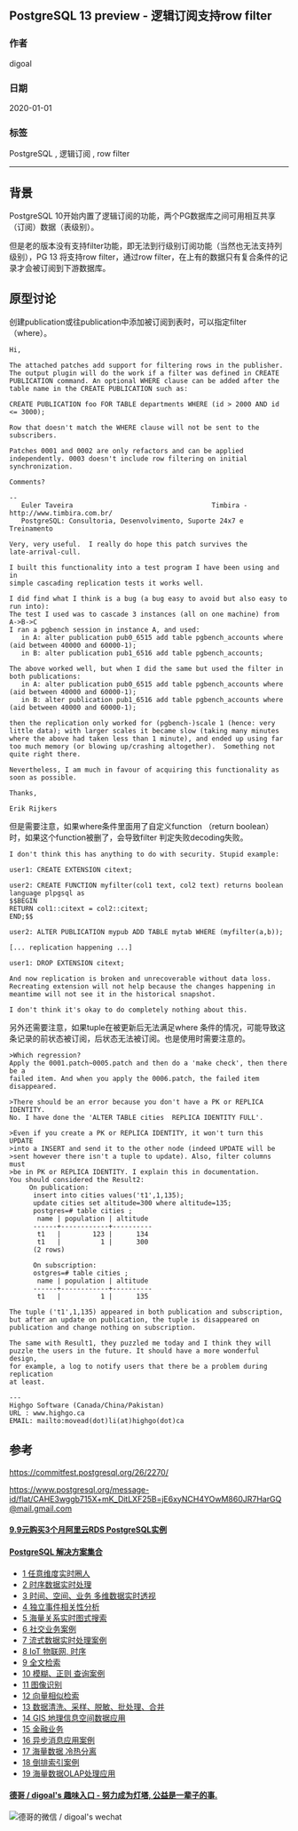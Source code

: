 ## PostgreSQL 13 preview - 逻辑订阅支持row filter  
                                                                                                                       
### 作者                                                                              
digoal                                                                                                                       
                                                                                                                       
### 日期                                                                                                                       
2020-01-01                                                                                                                    
                                                                                                                       
### 标签                                                                                                                       
PostgreSQL , 逻辑订阅 , row filter     
                                                                                                                       
----                                                                                                                       
                                                                                                                       
## 背景     
PostgreSQL 10开始内置了逻辑订阅的功能，两个PG数据库之间可用相互共享（订阅）数据（表级别）。  
  
但是老的版本没有支持filter功能，即无法到行级别订阅功能（当然也无法支持列级别），PG 13 将支持row filter，通过row filter，在上有的数据只有复合条件的记录才会被订阅到下游数据库。  
  
## 原型讨论  
创建publication或往publication中添加被订阅到表时，可以指定filter （where）。   
  
```  
Hi,  
  
The attached patches add support for filtering rows in the publisher.  
The output plugin will do the work if a filter was defined in CREATE  
PUBLICATION command. An optional WHERE clause can be added after the  
table name in the CREATE PUBLICATION such as:  
  
CREATE PUBLICATION foo FOR TABLE departments WHERE (id > 2000 AND id <= 3000);  
  
Row that doesn't match the WHERE clause will not be sent to the subscribers.  
  
Patches 0001 and 0002 are only refactors and can be applied  
independently. 0003 doesn't include row filtering on initial  
synchronization.  
  
Comments?	  
  
--   
   Euler Taveira                                   Timbira -  
http://www.timbira.com.br/  
   PostgreSQL: Consultoria, Desenvolvimento, Suporte 24x7 e Treinamento  
```  
  
  
  
```  
Very, very useful.  I really do hope this patch survives the   
late-arrival-cull.  
  
I built this functionality into a test program I have been using and in   
simple cascading replication tests it works well.  
  
I did find what I think is a bug (a bug easy to avoid but also easy to   
run into):  
The test I used was to cascade 3 instances (all on one machine) from   
A->B->C  
I ran a pgbench session in instance A, and used:  
   in A: alter publication pub0_6515 add table pgbench_accounts where   
(aid between 40000 and 60000-1);  
   in B: alter publication pub1_6516 add table pgbench_accounts;  
  
The above worked well, but when I did the same but used the filter in   
both publications:  
   in A: alter publication pub0_6515 add table pgbench_accounts where   
(aid between 40000 and 60000-1);  
   in B: alter publication pub1_6516 add table pgbench_accounts where   
(aid between 40000 and 60000-1);  
  
then the replication only worked for (pgbench-)scale 1 (hence: very   
little data); with larger scales it became slow (taking many minutes   
where the above had taken less than 1 minute), and ended up using far   
too much memory (or blowing up/crashing altogether).  Something not   
quite right there.  
  
Nevertheless, I am much in favour of acquiring this functionality as   
soon as possible.  
  
Thanks,  
  
Erik Rijkers  
```  
  
但是需要注意，如果where条件里面用了自定义function （return boolean）时，如果这个function被删了，会导致filter 判定失败decoding失败。  
  
```  
I don't think this has anything to do with security. Stupid example:  
  
user1: CREATE EXTENSION citext;  
  
user2: CREATE FUNCTION myfilter(col1 text, col2 text) returns boolean  
language plpgsql as  
$$BEGIN  
RETURN col1::citext = col2::citext;  
END;$$  
  
user2: ALTER PUBLICATION mypub ADD TABLE mytab WHERE (myfilter(a,b));  
  
[... replication happening ...]  
  
user1: DROP EXTENSION citext;  
  
And now replication is broken and unrecoverable without data loss.  
Recreating extension will not help because the changes happening in  
meantime will not see it in the historical snapshot.  
  
I don't think it's okay to do completely nothing about this.  
```  
  
另外还需要注意，如果tuple在被更新后无法满足where 条件的情况，可能导致这条记录的前状态被订阅，后状态无法被订阅。也是使用时需要注意的。  
  
```  
>Which regression?  
Apply the 0001.patch~0005.patch and then do a 'make check', then there be a  
failed item. And when you apply the 0006.patch, the failed item disappeared.  
  
>There should be an error because you don't have a PK or REPLICA IDENTITY.  
No. I have done the 'ALTER TABLE cities  REPLICA IDENTITY FULL'.  
  
>Even if you create a PK or REPLICA IDENTITY, it won't turn this UPDATE  
>into a INSERT and send it to the other node (indeed UPDATE will be  
>sent however there isn't a tuple to update). Also, filter columns must  
>be in PK or REPLICA IDENTITY. I explain this in documentation.  
You should considered the Result2:  
     On publication:  
      insert into cities values('t1',1,135);  
      update cities set altitude=300 where altitude=135;  
      postgres=# table cities ;  
       name | population | altitude   
      ------+------------+----------  
       t1   |        123 |      134  
       t1   |          1 |      300  
      (2 rows)  
        
      On subscription:  
      ostgres=# table cities ;  
       name | population | altitude   
      ------+------------+----------  
       t1   |          1 |      135  
  
The tuple ('t1',1,135) appeared in both publication and subscription,  
but after an update on publication, the tuple is disappeared on   
publication and change nothing on subscription.  
  
The same with Result1, they puzzled me today and I think they will  
puzzle the users in the future. It should have a more wonderful design,  
for example, a log to notify users that there be a problem during replication  
at least.  
  
---  
Highgo Software (Canada/China/Pakistan)   
URL : www.highgo.ca   
EMAIL: mailto:movead(dot)li(at)highgo(dot)ca  
```  
  
## 参考  
https://commitfest.postgresql.org/26/2270/  
  
https://www.postgresql.org/message-id/flat/CAHE3wggb715X+mK_DitLXF25B=jE6xyNCH4YOwM860JR7HarGQ@mail.gmail.com  
      
  
  
  
  
  
  
  
  
  
  
  
  
  
  
  
  
  
  
  
  
  
  
  
  
  
#### [9.9元购买3个月阿里云RDS PostgreSQL实例](https://www.aliyun.com/database/postgresqlactivity "57258f76c37864c6e6d23383d05714ea")
  
  
#### [PostgreSQL 解决方案集合](https://yq.aliyun.com/topic/118 "40cff096e9ed7122c512b35d8561d9c8")
- [1 任意维度实时圈人](https://yq.aliyun.com/topic/118 "40cff096e9ed7122c512b35d8561d9c8")
- [2 时序数据实时处理](https://yq.aliyun.com/topic/118 "40cff096e9ed7122c512b35d8561d9c8")
- [3 时间、空间、业务 多维数据实时透视](https://yq.aliyun.com/topic/118 "40cff096e9ed7122c512b35d8561d9c8")
- [4 独立事件相关性分析](https://yq.aliyun.com/topic/118 "40cff096e9ed7122c512b35d8561d9c8")
- [5 海量关系实时图式搜索](https://yq.aliyun.com/topic/118 "40cff096e9ed7122c512b35d8561d9c8")
- [6 社交业务案例](https://yq.aliyun.com/topic/118 "40cff096e9ed7122c512b35d8561d9c8")
- [7 流式数据实时处理案例](https://yq.aliyun.com/topic/118 "40cff096e9ed7122c512b35d8561d9c8")
- [8 IoT 物联网, 时序](https://yq.aliyun.com/topic/118 "40cff096e9ed7122c512b35d8561d9c8")
- [9 全文检索](https://yq.aliyun.com/topic/118 "40cff096e9ed7122c512b35d8561d9c8")
- [10 模糊、正则 查询案例](https://yq.aliyun.com/topic/118 "40cff096e9ed7122c512b35d8561d9c8")
- [11 图像识别](https://yq.aliyun.com/topic/118 "40cff096e9ed7122c512b35d8561d9c8")
- [12 向量相似检索](https://yq.aliyun.com/topic/118 "40cff096e9ed7122c512b35d8561d9c8")
- [13 数据清洗、采样、脱敏、批处理、合并](https://yq.aliyun.com/topic/118 "40cff096e9ed7122c512b35d8561d9c8")
- [14 GIS 地理信息空间数据应用](https://yq.aliyun.com/topic/118 "40cff096e9ed7122c512b35d8561d9c8")
- [15 金融业务](https://yq.aliyun.com/topic/118 "40cff096e9ed7122c512b35d8561d9c8")
- [16 异步消息应用案例](https://yq.aliyun.com/topic/118 "40cff096e9ed7122c512b35d8561d9c8")
- [17 海量数据 冷热分离](https://yq.aliyun.com/topic/118 "40cff096e9ed7122c512b35d8561d9c8")
- [18 倒排索引案例](https://yq.aliyun.com/topic/118 "40cff096e9ed7122c512b35d8561d9c8")
- [19 海量数据OLAP处理应用](https://yq.aliyun.com/topic/118 "40cff096e9ed7122c512b35d8561d9c8")
  
  
#### [德哥 / digoal's 趣味入口 - 努力成为灯塔, 公益是一辈子的事.](https://github.com/digoal/blog/blob/master/README.md "22709685feb7cab07d30f30387f0a9ae")
  
  
![德哥的微信 / digoal's wechat](../pic/digoal_weixin.jpg "f7ad92eeba24523fd47a6e1a0e691b59")
  
